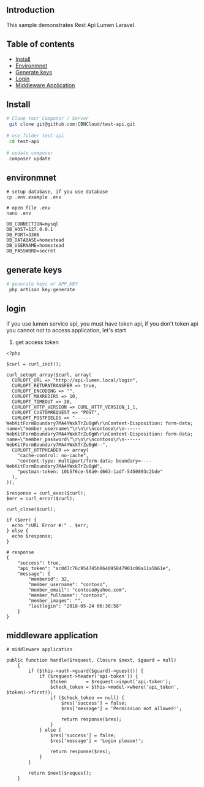 ## Introduction
This sample demonstrates Rest Api Lumen Laravel.

## Table of contents

<!--ts-->
   * [Install](#install)
   * [Environmnet](#environmnet)
   * [Generate keys](#generate-keys)
   * [Login ](#login)
   * [Middleware Application](#middleware-application)
<!--te-->

## Install

```bash
# Clone Your Computer / Server
 git clone git@github.com:CBNCloud/test-api.git
 
# use folder test-api
 cd test-api
 
# update composer 
 composer update

```

## environmnet
```
# setup database, if you use database
cp .env.example .env

# open file .env
nano .env 

DB_CONNECTION=mysql
DB_HOST=127.0.0.1
DB_PORT=3306
DB_DATABASE=homestead
DB_USERNAME=homestead
DB_PASSWORD=secret
```

## generate keys
```bash
# generate keys or APP_KEY
 php artisan key:generate
```

## login
if you use lumen service api, you must have token api, if you don't token api you cannot not to access application, let's start

1. get access token 
```
<?php

$curl = curl_init();

curl_setopt_array($curl, array(
  CURLOPT_URL => "http://api-lumen.local/login",
  CURLOPT_RETURNTRANSFER => true,
  CURLOPT_ENCODING => "",
  CURLOPT_MAXREDIRS => 10,
  CURLOPT_TIMEOUT => 30,
  CURLOPT_HTTP_VERSION => CURL_HTTP_VERSION_1_1,
  CURLOPT_CUSTOMREQUEST => "POST",
  CURLOPT_POSTFIELDS => "------WebKitFormBoundary7MA4YWxkTrZu0gW\r\nContent-Disposition: form-data; name=\"member_username\"\r\n\r\ncontoso\r\n------WebKitFormBoundary7MA4YWxkTrZu0gW\r\nContent-Disposition: form-data; name=\"member_password\"\r\n\r\ncontoso\r\n------WebKitFormBoundary7MA4YWxkTrZu0gW--",
  CURLOPT_HTTPHEADER => array(
    "cache-control: no-cache",
    "content-type: multipart/form-data; boundary=----WebKitFormBoundary7MA4YWxkTrZu0gW",
    "postman-token: 10b5f6ce-50a9-d663-1adf-5450893c2bde"
  ),
));

$response = curl_exec($curl);
$err = curl_error($curl);

curl_close($curl);

if ($err) {
  echo "cURL Error #:" . $err;
} else {
  echo $response;
}

# response 
{
    "success": true,
    "api_token": "ac0d7c76c954745b064095847901c08a11a5b61e",
    "message": {
        "memberid": 32,
        "member_username": "contoso",
        "member_email": "contoso@yahoo.com",
        "member_fullname": "contoso",
        "member_images": "",
        "lastlogin": "2018-05-24 06:38:58"
    }
}

```

## middleware application 
```
# middleware application 

public function handle($request, Closure $next, $guard = null)
    {
        if ($this->auth->guard($guard)->guest()) {
            if ($request->header('api-token')) {
                $token       = $request->input('api-token');
                $check_token = $this->model->where('api_token', $token)->first();
                if ($check_token == null) {
                    $res['success'] = false;
                    $res['message'] = 'Permission not allowed!';
                
                    return response($res);
                }
            } else {
                $res['success'] = false;
                $res['message'] = 'Login please!';
            
                return response($res);
            }
        }
    
        return $next($request);
    }
```
